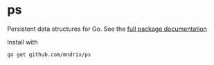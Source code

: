 ps
==

Persistent data structures for Go.  See the [full package documentation](http://godoc.org/github.com/mndrix/ps)

Install with

    go get github.com/mndrix/ps